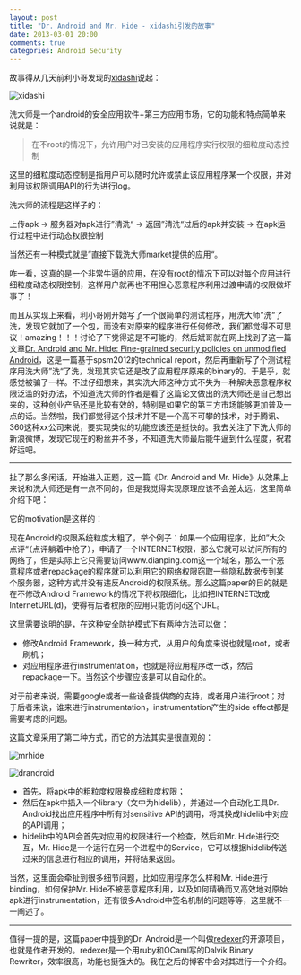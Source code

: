 ```yaml
---
layout: post
title: "Dr. Android and Mr. Hide - xidashi引发的故事"
date: 2013-03-01 20:00
comments: true
categories: Android Security
---
```


故事得从几天前利小哥发现的[xidashi](www.xidashi.com)说起：

![xidashi](http://ytliu.github.com/images/2013-03-01-1.png "xidashi")

洗大师是一个android的安全应用软件+第三方应用市场，它的功能和特点简单来说就是：

> 在不root的情况下，允许用户对已安装的应用程序实行权限的细粒度动态控制

这里的细粒度动态控制是指用户可以随时允许或禁止该应用程序某一个权限，并对利用该权限调用API的行为进行log。

洗大师的流程是这样子的：

上传apk -> 服务器对apk进行”清洗“ -> 返回”清洗“过后的apk并安装 -> 在apk运行过程中进行动态权限控制

当然还有一种模式就是”直接下载洗大师market提供的应用“。

咋一看，这真的是一个非常牛逼的应用，在没有root的情况下可以对每个应用进行细粒度动态权限控制，这样用户就再也不用担心恶意程序利用过渡申请的权限做坏事了！

而且从实现上来看，利小哥刚开始写了一个很简单的测试程序，用洗大师”洗“了洗，发现它就加了一个包，而没有对原来的程序进行任何修改，我们都觉得不可思议！amazing！！！讨论了下觉得这是不可能的，然后斌哥就在网上找到了这一篇文章[Dr. Android and Mr. Hide: Fine-grained security policies on unmodiﬁed Android](http://www.cs.umd.edu/~jfoster/papers/acplib.pdf)，这是一篇基于spsm2012的technical report，然后再重新写了个测试程序用洗大师”洗“了洗，发现其实它还是改了应用程序原来的binary的。于是乎，就感觉被骗了一样。不过仔细想来，其实洗大师这种方式不失为一种解决恶意程序权限泛滥的好办法，不知道洗大师的作者是看了这篇论文做出的洗大师还是自己想出来的，这种创业产品还是比较有效的，特别是如果它的第三方市场能够更加普及一点的话。当然啦，我们都觉得这个技术并不是一个高不可攀的技术，对于腾讯、360这种xx公司来说，要实现类似的功能应该还是挺快的。我去关注了下洗大师的新浪微博，发现它现在的粉丝并不多，不知道洗大师最后能牛逼到什么程度，祝君好运吧。

------

扯了那么多闲话，开始进入正题，这一篇《Dr. Android and Mr. Hide》从效果上来说和洗大师还是有一点不同的，但是我觉得实现原理应该不会差太远，这里简单介绍下吧：

它的motivation是这样的：

现在Android的权限系统粒度太粗了，举个例子：如果一个应用程序，比如”大众点评“（点评躺着中枪了），申请了一个INTERNET权限，那么它就可以访问所有的网络了，但是实际上它只需要访问www.dianping.com这一个域名，那么一个恶意程序或者repackage的程序就可以利用它的网络权限窃取一些隐私数据传到某个服务器，这种方式并没有违反Android的权限系统。那么这篇paper的目的就是在不修改Android Framework的情况下将权限细化，比如把INTERNET改成InternetURL(d)，使得有后者权限的应用只能访问`d`这个URL。

这里需要说明的是，在这种安全防护模式下有两种方法可以做：

* 修改Android Framework，换一种方式，从用户的角度来说也就是root，或者刷机；
* 对应用程序进行instrumentation，也就是将应用程序改一改，然后repackage一下。当然这个步骤应该是可以自动化的。

对于前者来说，需要google或者一些设备提供商的支持，或者用户进行root；对于后者来说，谁来进行instrumentation，instrumentation产生的side effect都是需要考虑的问题。

这篇文章采用了第二种方式，而它的方法其实是很直观的：

![mrhide](http://ytliu.github.com/images/2013-03-01-2.png "Mr. Hide")

![drandroid](http://ytliu.github.com/images/2013-03-01-3.png "Dr. Android")

* 首先，将apk中的粗粒度权限换成细粒度权限；
* 然后在apk中插入一个library（文中为hidelib），并通过一个自动化工具Dr. Android找出应用程序中所有对sensitive API的调用，将其换成hidelib中对应的API调用；
* hidelib中的API会首先对应用的权限进行一个检查，然后和Mr. Hide进行交互，Mr. Hide是一个运行在另一个进程中的Service，它可以根据hidelib传送过来的信息进行相应的调用，并将结果返回。

当然，这里面会牵扯到很多细节问题，比如应用程序怎么样和Mr. Hide进行binding，如何保护Mr. Hide不被恶意程序利用，以及如何精确而又高效地对原始apk进行instrumentation，还有很多Android中签名机制的问题等等，这里就不一一阐述了。

------

值得一提的是，这篇paper中提到的Dr. Android是一个叫做[redexer](http://www.cs.umd.edu/projects/PL/redexer/about.html)的开源项目，也就是作者开发的。redexer是一个用ruby和OCaml写的Dalvik Binary Rewriter，效率很高，功能也挺强大的。我在之后的博客中会对其进行一个介绍。